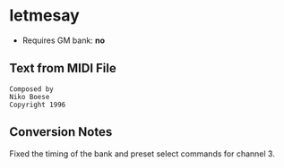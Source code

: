 # letmesay

* Requires GM bank: **no**

## Text from MIDI File
```
Composed by
Niko Boese
Copyright 1996
```
## Conversion Notes

Fixed the timing of the bank and preset select commands for channel 3.
